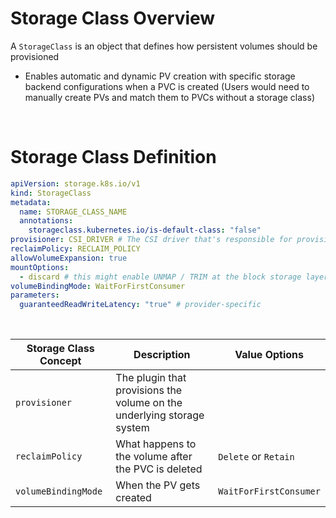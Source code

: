 # Storage Class Overview

A `StorageClass` is an object that defines how persistent volumes should be provisioned

* Enables automatic and dynamic PV creation with specific storage backend configurations when a PVC is created (Users would need to manually create PVs and match them to PVCs without a storage class)

<br>

# Storage Class Definition

```YAML
apiVersion: storage.k8s.io/v1
kind: StorageClass
metadata:
  name: STORAGE_CLASS_NAME
  annotations:
    storageclass.kubernetes.io/is-default-class: "false"
provisioner: CSI_DRIVER # The CSI driver that's responsible for provisioning volumes
reclaimPolicy: RECLAIM_POLICY 
allowVolumeExpansion: true
mountOptions:
  - discard # this might enable UNMAP / TRIM at the block storage layer
volumeBindingMode: WaitForFirstConsumer
parameters:
  guaranteedReadWriteLatency: "true" # provider-specific
```

<br>

| Storage Class Concept | Description | Value Options |
| --- | --- | --- |
| `provisioner` | The plugin that provisions the volume on the underlying storage system | |
| `reclaimPolicy` | What happens to the volume after the PVC is deleted | `Delete` or `Retain` |
| `volumeBindingMode` | When the PV gets created | `WaitForFirstConsumer` |
